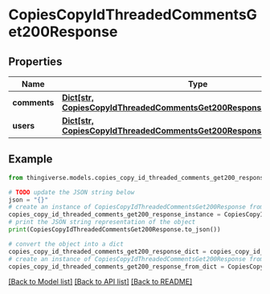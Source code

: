 # CopiesCopyIdThreadedCommentsGet200Response


## Properties

Name | Type | Description | Notes
------------ | ------------- | ------------- | -------------
**comments** | [**Dict[str, CopiesCopyIdThreadedCommentsGet200ResponseCommentsValue]**](CopiesCopyIdThreadedCommentsGet200ResponseCommentsValue.md) |  | [optional] 
**users** | [**Dict[str, CopiesCopyIdThreadedCommentsGet200ResponseUsersValue]**](CopiesCopyIdThreadedCommentsGet200ResponseUsersValue.md) |  | [optional] 

## Example

```python
from thingiverse.models.copies_copy_id_threaded_comments_get200_response import CopiesCopyIdThreadedCommentsGet200Response

# TODO update the JSON string below
json = "{}"
# create an instance of CopiesCopyIdThreadedCommentsGet200Response from a JSON string
copies_copy_id_threaded_comments_get200_response_instance = CopiesCopyIdThreadedCommentsGet200Response.from_json(json)
# print the JSON string representation of the object
print(CopiesCopyIdThreadedCommentsGet200Response.to_json())

# convert the object into a dict
copies_copy_id_threaded_comments_get200_response_dict = copies_copy_id_threaded_comments_get200_response_instance.to_dict()
# create an instance of CopiesCopyIdThreadedCommentsGet200Response from a dict
copies_copy_id_threaded_comments_get200_response_from_dict = CopiesCopyIdThreadedCommentsGet200Response.from_dict(copies_copy_id_threaded_comments_get200_response_dict)
```
[[Back to Model list]](../README.md#documentation-for-models) [[Back to API list]](../README.md#documentation-for-api-endpoints) [[Back to README]](../README.md)


